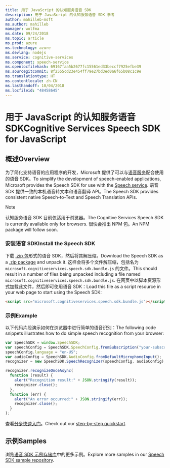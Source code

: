 ```yaml
---
title: 用于 JavaScript 的认知服务语音 SDK
description: 用于 JavaScript 的认知服务语音 SDK 参考
author: mahilleb-msft
ms.author: mahilleb
manager: wolfma
ms.date: 09/24/2018
ms.topic: article
ms.prod: azure
ms.technology: azure
ms.devlang: nodejs
ms.service: cognitive-services
ms.component: speech-service
ms.openlocfilehash: 69167faa5b2677fc15561ed33beccf7925efbe39
ms.sourcegitcommit: 8f2555cd23e454ff79e27bd3ed0a6f65b08c1c9e
ms.translationtype: HT
ms.contentlocale: zh-CN
ms.lasthandoff: 10/04/2018
ms.locfileid: "48458645"
---
```

# <a name="cognitive-services-speech-sdk-for-javascript"></a><span data-ttu-id="c08f0-103">用于 JavaScript 的认知服务语音 SDK</span><span class="sxs-lookup"><span data-stu-id="c08f0-103">Cognitive Services Speech SDK for JavaScript</span></span>

## <a name="overview"></a><span data-ttu-id="c08f0-104">概述</span><span class="sxs-lookup"><span data-stu-id="c08f0-104">Overview</span></span>

<span data-ttu-id="c08f0-105">为了简化支持语音的应用程序的开发，Microsoft 提供了可以与[语音服务](https://aka.ms/csspeech)配合使用的语音 SDK。</span><span class="sxs-lookup"><span data-stu-id="c08f0-105">To simplify the development of speech-enabled applications, Microsoft provides the Speech SDK for use with the [Speech service](https://aka.ms/csspeech).</span></span>
<span data-ttu-id="c08f0-106">语音 SDK 提供一致的本机语音转文本和语音翻译 API。</span><span class="sxs-lookup"><span data-stu-id="c08f0-106">The Speech SDK provides consistent native Speech-to-Text and Speech Translation APIs.</span></span>

> [!NOTE]
> <span data-ttu-id="c08f0-107">认知服务语音 SDK 目前仅适用于浏览器。</span><span class="sxs-lookup"><span data-stu-id="c08f0-107">The Cognitive Services Speech SDK is currently available only for browsers.</span></span>
> <span data-ttu-id="c08f0-108">很快会推出 NPM 包。</span><span class="sxs-lookup"><span data-stu-id="c08f0-108">An NPM package will follow soon.</span></span>

### <a name="install-the-speech-sdk"></a><span data-ttu-id="c08f0-109">安装语音 SDK</span><span class="sxs-lookup"><span data-stu-id="c08f0-109">Install the Speech SDK</span></span>

<span data-ttu-id="c08f0-110">下载 [.zip 包](https://aka.ms/csspeech/jsbrowserpackage)形式的语音 SDK，然后将其解压缩。</span><span class="sxs-lookup"><span data-stu-id="c08f0-110">Download the Speech SDK as a [.zip package](https://aka.ms/csspeech/jsbrowserpackage) and unpack it.</span></span>
<span data-ttu-id="c08f0-111">这样会将多个文件解压缩，包括名为 `microsoft.cognitiveservices.speech.sdk.bundle.js` 的文件。</span><span class="sxs-lookup"><span data-stu-id="c08f0-111">This should result in a number of files being unpacked including a file named `microsoft.cognitiveservices.speech.sdk.bundle.js`.</span></span>
<span data-ttu-id="c08f0-112">在网页中以脚本资源形式加载此文件，然后即可使用语音 SDK：</span><span class="sxs-lookup"><span data-stu-id="c08f0-112">Load this file as a script resource in your web page to start using the Speech SDK:</span></span>

```html
<script src="microsoft.cognitiveservices.speech.sdk.bundle.js"></script>
```

### <a name="example"></a><span data-ttu-id="c08f0-113">示例</span><span class="sxs-lookup"><span data-stu-id="c08f0-113">Example</span></span> 

<span data-ttu-id="c08f0-114">以下代码片段演示如何在浏览器中进行简单的语音识别：</span><span class="sxs-lookup"><span data-stu-id="c08f0-114">The following code snippets illustrates how to do simple speech recognition from your browser:</span></span>

```javascript 
var SpeechSDK = window.SpeechSDK;
var speechConfig = SpeechSDK.SpeechConfig.fromSubscription("your-subscription-key", "your-service-region");
speechConfig.language = "en-US";
var audioConfig = SpeechSDK.AudioConfig.fromDefaultMicrophoneInput();
recognizer = new SpeechSDK.SpeechRecognizer(speechConfig, audioConfig);

recognizer.recognizeOnceAsync(
  function (result) {
    alert("Recognition result:" + JSON.stringify(result));
    recognizer.close();
  },
  function (err) {
    alert("An error occurred:" + JSON.stringify(err));
    recognizer.close();
  }
);
``` 

<span data-ttu-id="c08f0-115">查看[分步快速入门](/azure/cognitive-services/speech-service/quickstart-js-browser)。</span><span class="sxs-lookup"><span data-stu-id="c08f0-115">Check out our [step-by-step quickstart](/azure/cognitive-services/speech-service/quickstart-js-browser).</span></span>

## <a name="samples"></a><span data-ttu-id="c08f0-116">示例</span><span class="sxs-lookup"><span data-stu-id="c08f0-116">Samples</span></span>

<span data-ttu-id="c08f0-117">浏览[语音 SDK 示例存储库](https://aka.ms/csspeech/samples)中的更多示例。</span><span class="sxs-lookup"><span data-stu-id="c08f0-117">Explore more samples in our [Speech SDK sample repository](https://aka.ms/csspeech/samples).</span></span>
